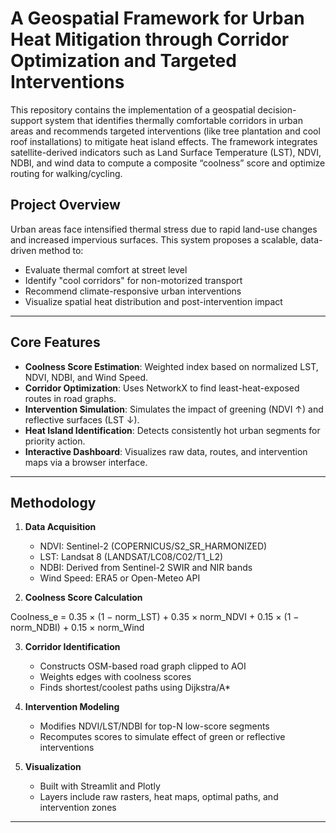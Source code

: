 # A Geospatial Framework for Urban Heat Mitigation through Corridor Optimization and Targeted Interventions

This repository contains the implementation of a geospatial decision-support system that identifies thermally comfortable corridors in urban areas and recommends targeted interventions (like tree plantation and cool roof installations) to mitigate heat island effects. The framework integrates satellite-derived indicators such as Land Surface Temperature (LST), NDVI, NDBI, and wind data to compute a composite “coolness” score and optimize routing for walking/cycling.

## Project Overview

Urban areas face intensified thermal stress due to rapid land-use changes and increased impervious surfaces. This system proposes a scalable, data-driven method to:

- Evaluate thermal comfort at street level
- Identify "cool corridors" for non-motorized transport
- Recommend climate-responsive urban interventions
- Visualize spatial heat distribution and post-intervention impact

---

## Core Features

- **Coolness Score Estimation**: Weighted index based on normalized LST, NDVI, NDBI, and Wind Speed.
- **Corridor Optimization**: Uses NetworkX to find least-heat-exposed routes in road graphs.
- **Intervention Simulation**: Simulates the impact of greening (NDVI ↑) and reflective surfaces (LST ↓).
- **Heat Island Identification**: Detects consistently hot urban segments for priority action.
- **Interactive Dashboard**: Visualizes raw data, routes, and intervention maps via a browser interface.

---

## Methodology

1. **Data Acquisition**
   - NDVI: Sentinel-2 (COPERNICUS/S2_SR_HARMONIZED)
   - LST: Landsat 8 (LANDSAT/LC08/C02/T1_L2)
   - NDBI: Derived from Sentinel-2 SWIR and NIR bands
   - Wind Speed: ERA5 or Open-Meteo API

2. **Coolness Score Calculation**

Coolness_e = 0.35 × (1 − norm_LST)
           + 0.35 × norm_NDVI
           + 0.15 × (1 − norm_NDBI)
           + 0.15 × norm_Wind

3. **Corridor Identification**
   - Constructs OSM-based road graph clipped to AOI
   - Weights edges with coolness scores
   - Finds shortest/coolest paths using Dijkstra/A\*

4. **Intervention Modeling**
   - Modifies NDVI/LST/NDBI for top-N low-score segments
   - Recomputes scores to simulate effect of green or reflective interventions

5. **Visualization**
   - Built with Streamlit and Plotly
   - Layers include raw rasters, heat maps, optimal paths, and intervention zones

---



